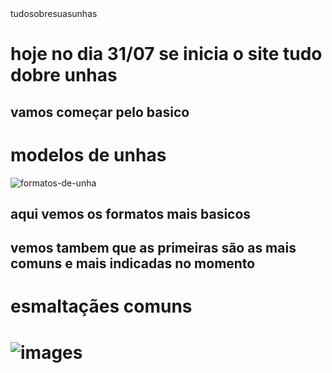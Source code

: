 <html>tudosobresuasunhas</html>
<h1>hoje no dia 31/07 se inicia o site tudo dobre unhas </h1>
<h2>vamos começar pelo basico</h2>
<h1>modelos de unhas</h1>

![formatos-de-unha](https://github.com/user-attachments/assets/9e96ff6c-d867-4638-85e1-5a608941eb28)

<h2>aqui vemos os formatos mais basicos</h2>
<h2>vemos tambem que as primeiras são as mais comuns e mais indicadas no momento </h2>

<h1> esmaltaçães comuns<h1>

![images](https://github.com/user-attachments/assets/09fb7812-dbaf-429a-8244-ca4dec471633)
